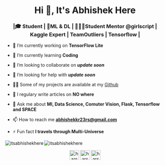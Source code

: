 <h1 align="center">Hi 👋, It's Abhishek Here</h1>
<h3 align="center">|🎓 Student | 🤖ML & DL | 👨🏻‍💻Student Mentor @girlscript | Kaggle Expert | TeamOutliers | Tensorflow |</h3>


- 🔭 I’m currently working on **TensorFlow Lite**

- 🌱 I’m currently learning **Coding**

- 👯 I’m looking to collaborate on ***update soon***

- 🤔 I’m looking for help with ***update soon***

- 👨‍💻 Some of my projects are available at my [Github](https://github.com/itsabhishekhere?tab=repositories)

- 📝 I regulary write articles on **NO where**

- 💬 Ask me about **Ml, Data Science, Comuter Vision, Flask, Tensorflow and SPACE**

- 📫 How to reach me **abhishekkr23rs@gmail.com**

- ⚡ Fun fact **I travels through Multi-Universe**



<img align="left" src="https://github-readme-stats.vercel.app/api/top-langs/?username=itsabhishekhere&layout=compact&hide=html&theme=radical" alt="itsabhishekhere" />

<img align="center" src="https://github-readme-stats.vercel.app/api?username=itsabhishekhere&show_icons=true&theme=radical" alt="itsabhishekhere" />

<p align="center">
</a>
<a href="https://www.linkedin.com/in/abhishek-5b642580/" target="blank"><img align="center" src="https://cdn.jsdelivr.net/npm/simple-icons@3.0.1/icons/linkedin.svg" alt="harshcasper" height="30" width="30" /></a>
<a href="https://www.kaggle.com/iabhishekmaurya" target="blank"><img align="center" src="https://cdn.jsdelivr.net/npm/simple-icons@3.0.1/icons/kaggle.svg" alt="harshcasper" height="30" width="30" /></a>
<a href="https://www.instagram.com/__hey_abhi/" target="blank"><img align="center" src="https://cdn.jsdelivr.net/npm/simple-icons@3.0.1/icons/instagram.svg" alt="harshcasper" height="30" width="30" /></a>
</p>
